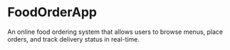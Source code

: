 # FoodOrderApp
An online food ordering system that allows users to browse menus, place orders, and track delivery status in real-time.
